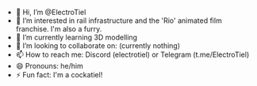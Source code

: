 - 👋 Hi, I’m @ElectroTiel
- 👀 I’m interested in rail infrastructure and the 'Rio' animated film franchise. I'm also a furry.
- 🌱 I’m currently learning 3D modelling
- 💞️ I’m looking to collaborate on: (currently nothing)
- 📫 How to reach me: Discord (electrotiel) or Telegram (t.me/ElectroTiel)
- 😄 Pronouns: he/him
- ⚡ Fun fact: I'm a cockatiel!

<!---
ElectroTiel/ElectroTiel is a ✨ special ✨ repository because its `README.md` (this file) appears on your GitHub profile.
You can click the Preview link to take a look at your changes.
--->
